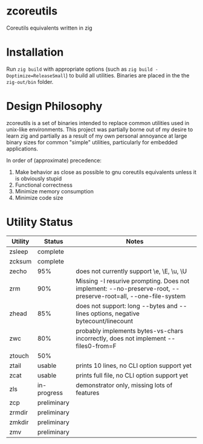 # zcoreutils
Coreutils equivalents written in zig

# Installation
Run `zig build` with appropriate options (such as `zig build -Doptimize=ReleaseSmall`) to build all utilities.  Binaries are placed in the the `zig-out/bin` folder.

# Design Philosophy
zcoreutils is a set of binaries intended to replace common utilities used in unix-like environments.  This project was partially borne out of my desire to learn zig and partially as a result of my own personal annoyance at large binary sizes for common "simple" utilities, particularly for embedded applications.

In order of (approximate) precedence:

1. Make behavior as close as possible to gnu coreutils equivalents unless it is obviously stupid
2. Functional correctness
3. Minimize memory consumption
4. Minimize code size

# Utility Status
| Utility | Status      | Notes
| ------- | ----------- |----
| zsleep  | complete    |
| zcksum  | complete    |
| zecho   | 95%         | does not currently support \e, \E, \u, \U
| zrm     | 90%         | Missing -I resurive prompting. Does not implement: --no-preserve-root, --preserve-root=all, --one-file-system
| zhead   | 85%         | does not support: long --bytes and --lines options, negative bytecount/linecount
| zwc     | 80%         | probably implements bytes-vs-chars incorrectly, does not implement --files0-from=F
| ztouch  | 50%         | 
| ztail   | usable      | prints 10 lines, no CLI option support yet
| zcat    | usable      | prints full file, no CLI option support yet
| zls     | in-progress | demonstrator only, missing lots of features
| zcp     | preliminary | 
| zrmdir  | preliminary |
| zmkdir  | preliminary |
| zmv     | preliminary |